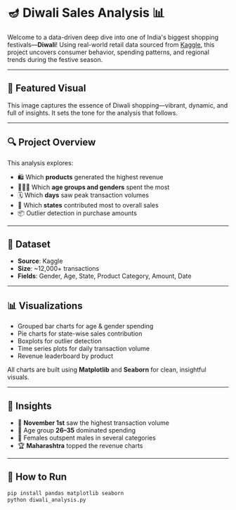 # 🪔 Diwali Sales Analysis 📊

Welcome to a data-driven deep dive into one of India's biggest shopping festivals—**Diwali**! Using real-world retail data sourced from [Kaggle](https://www.kaggle.com/), this project uncovers consumer behavior, spending patterns, and regional trends during the festive season.

---

## 🌠 Featured Visual



This image captures the essence of Diwali shopping—vibrant, dynamic, and full of insights. It sets the tone for the analysis that follows.

---

## 🔍 Project Overview

This analysis explores:
- 🛍️ Which **products** generated the highest revenue
- 🧑‍🤝‍🧑 Which **age groups and genders** spent the most
- 🗓️ Which **days** saw peak transaction volumes
- 📍 Which **states** contributed most to overall sales
- 📦 Outlier detection in purchase amounts

---

## 📁 Dataset

- **Source**: Kaggle  
- **Size**: ~12,000+ transactions  
- **Fields**: Gender, Age, State, Product Category, Amount, Date

---

## 📊 Visualizations

- Grouped bar charts for age & gender spending
- Pie charts for state-wise sales contribution
- Boxplots for outlier detection
- Time series plots for daily transaction volume
- Revenue leaderboard by product

All charts are built using **Matplotlib** and **Seaborn** for clean, insightful visuals.

---

## 🧠 Insights

- 🎯 **November 1st** saw the highest transaction volume
- 🧓 Age group **26–35** dominated spending
- 👩 Females outspent males in several categories
- 🏆 **Maharashtra** topped the revenue charts

---

## 🚀 How to Run

```bash
pip install pandas matplotlib seaborn
python diwali_analysis.py
